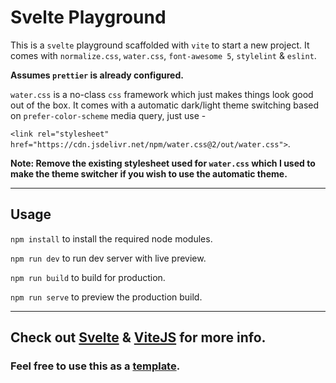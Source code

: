 # Svelte Playground

This is a `svelte` playground scaffolded with `vite` to start a new project. It comes with `normalize.css`, `water.css`, `font-awesome 5`, `stylelint` & `eslint`.

**Assumes `prettier` is already configured.**

`water.css` is a no-class `css` framework which just makes things look good out of the box. It comes with a automatic dark/light theme switching based on `prefer-color-scheme` media query, just use -

`<link rel="stylesheet" href="https://cdn.jsdelivr.net/npm/water.css@2/out/water.css">`.

**Note: Remove the existing stylesheet used for `water.css` which I used to make the theme switcher if you wish to use the automatic theme.**

---

## Usage

`npm install` to install the required node modules.

`npm run dev` to run dev server with live preview.

`npm run build` to build for production.

`npm run serve` to preview the production build.

---

## **Check out [Svelte](https://svelte.dev/) & [ViteJS](https://vitejs.dev/) for more info.**

### Feel free to use this as a [template](https://github.com/kr40/svelte-vite-playground/generate).
